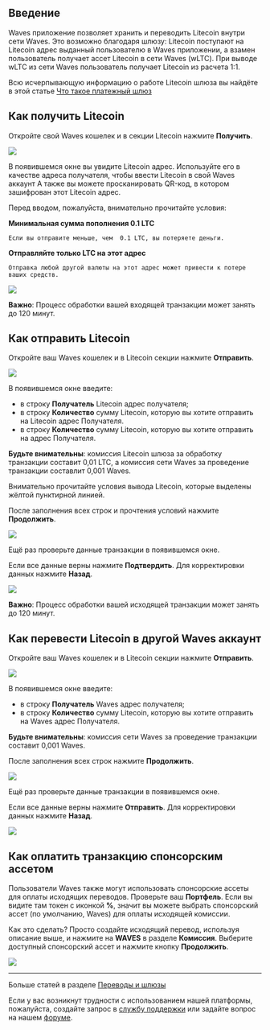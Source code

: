 ## Введение

Waves приложение позволяет хранить и переводить Litecoin внутри сети Waves. Это возможно благодаря шлюзу:
Litecoin поступают на Litecoin адрес выданный пользователю в Waves приложении, а взамен пользователь получает ассет Litecoin в сети Waves (wLTC).
При выводе wLTC из сети Waves пользователь получает Litecoin из расчета 1:1.

Всю исчерпывающую информацию о работе Litecoin шлюза вы найдёте в этой статье [Что такое платежный шлюз](/waves-client/frequently-asked-questions-faq/transfers-and-gateways/payment-gateway.md)

## Как получить Litecoin

Откройте свой Waves кошелек и в секции Litecoin нажмите **Получить**.

![](/_assets/litecoin_transfers_01.png)

В появившемся окне вы увидите Litecoin адрес.
Используйте его в качестве адреса получателя, чтобы ввести Litecoin в свой Waves аккаунт
А также вы можете просканировать QR-код, в котором зашифрован этот Litecoin адрес.

Перед вводом, пожалуйста, внимательно прочитайте условия:

**Минимальная сумма пополнения 0.1 LTC**
```
Если вы отправите меньше, чем  0.1 LTC, вы потеряете деньги.
```
**Отправляйте только LTC на этот адрес**
```
Отправка любой другой валюты на этот адрес может привести к потере ваших средств.
```

![](/_assets/litecoin_transfers_02.png)

**Важно**: Процесс обработки вашей входящей транзакции может занять до 120 минут.

## Как отправить Litecoin

Откройте ваш Waves кошелек и в Litecoin секции нажмите **Отправить**.

![](/_assets/litecoin_transfers_01.png)

В появившемся окне введите:

* в строку **Получатель** Litecoin адрес получателя;
* в строку **Количество** сумму Litecoin, которую вы хотите отправить на Litecoin адрес Получателя.
* в строку **Количество** сумму Litecoin, которую вы хотите отправить на адрес Получателя.

**Будьте внимательны**: комиссия Litecoin шлюза за обработку транзакции составит 0,01 LTC, а комиссия сети Waves за проведение транзакции составлит 0,001 Waves.

Внимательно прочитайте условия вывода Litecoin, которые выделены жёлтой пунктирной линией.

После заполнения всех строк и прочтения условий нажмите **Продолжить**.

![](/_assets/litecoin_transfers_04.png)

Ещё раз проверьте данные транзакции в появившемся окне.

Если все данные верны нажмите **Подтвердить**. Для корректировки данных нажмите **Назад**.

![](/_assets/litecoin_transfers_05.png)

**Важно**: Процесс обработки вашей исходящей транзакции может занять до 120 минут.

## Как перевести Litecoin в другой Waves аккаунт

Откройте ваш Waves кошелек и в Litecoin секции нажмите **Отправить**.

![](/_assets/litecoin_transfers_01.png)

В появившемся окне введите:

* в строку **Получатель** Waves адрес получателя;
* в строку **Количество** сумму Litecoin, которую вы хотите отправить на Waves адрес Получателя.

**Будьте внимательны**: комиссия сети Waves за проведение транзакции составит 0,001 Waves.

После заполнения всех строк нажмите **Продолжить**.

![](/_assets/litecoin_transfers_07.png)

Ещё раз проверьте данные транзакции в появившемся окне.

Если все данные верны нажмите **Отправить**. Для корректировки данных нажмите **Назад**.

![](/_assets/litecoin_transfers_08.png)

## Как оплатить транзакцию спонсорским ассетом

Пользователи Waves также могут использовать спонсорские ассеты для оплаты исходящих переводов. Проверьте ваш **Портфель**. Если вы видите там токен с иконкой **%**, значит вы можете выбрать спонсорский ассет (по умолчанию, Waves) для оплаты исходящей комиссии.

Как это сделать? Просто создайте исходящий перевод, используя описание выше, и нажмите на **WAVES** в разделе **Комиссия**.
Выберите доступный спонсорский ассет и нажмите кнопку **Продолжить**.

![](/_assets/transaction_fee.png)

___



Больше статей в разделе [Переводы и шлюзы](/waves-client/wallet-management.md)

Если у вас возникнут трудности с использованием нашей платформы, пожалуйста, создайте запрос в [службу поддержки](https://support.wavesplatform.com/) или задайте вопрос на нашем [форуме](https://forum.wavesplatform.com/).
